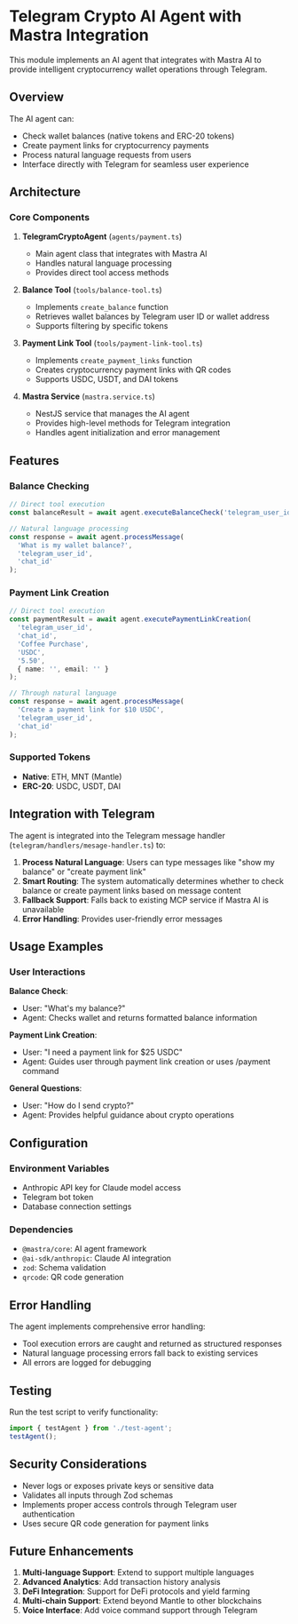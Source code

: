 # Telegram Crypto AI Agent with Mastra Integration

This module implements an AI agent that integrates with Mastra AI to provide intelligent cryptocurrency wallet operations through Telegram.

## Overview

The AI agent can:
- Check wallet balances (native tokens and ERC-20 tokens)
- Create payment links for cryptocurrency payments
- Process natural language requests from users
- Interface directly with Telegram for seamless user experience

## Architecture

### Core Components

1. **TelegramCryptoAgent** (`agents/payment.ts`)
   - Main agent class that integrates with Mastra AI
   - Handles natural language processing
   - Provides direct tool access methods

2. **Balance Tool** (`tools/balance-tool.ts`)
   - Implements `create_balance` function
   - Retrieves wallet balances by Telegram user ID or wallet address
   - Supports filtering by specific tokens

3. **Payment Link Tool** (`tools/payment-link-tool.ts`)
   - Implements `create_payment_links` function
   - Creates cryptocurrency payment links with QR codes
   - Supports USDC, USDT, and DAI tokens

4. **Mastra Service** (`mastra.service.ts`)
   - NestJS service that manages the AI agent
   - Provides high-level methods for Telegram integration
   - Handles agent initialization and error management

## Features

### Balance Checking
```typescript
// Direct tool execution
const balanceResult = await agent.executeBalanceCheck('telegram_user_id');

// Natural language processing
const response = await agent.processMessage(
  'What is my wallet balance?',
  'telegram_user_id',
  'chat_id'
);
```

### Payment Link Creation
```typescript
// Direct tool execution
const paymentResult = await agent.executePaymentLinkCreation(
  'telegram_user_id',
  'chat_id',
  'Coffee Purchase',
  'USDC',
  '5.50',
  { name: '', email: '' }
);

// Through natural language
const response = await agent.processMessage(
  'Create a payment link for $10 USDC',
  'telegram_user_id',
  'chat_id'
);
```

### Supported Tokens
- **Native**: ETH, MNT (Mantle)
- **ERC-20**: USDC, USDT, DAI

## Integration with Telegram

The agent is integrated into the Telegram message handler (`telegram/handlers/mesage-handler.ts`) to:

1. **Process Natural Language**: Users can type messages like "show my balance" or "create payment link"
2. **Smart Routing**: The system automatically determines whether to check balance or create payment links based on message content
3. **Fallback Support**: Falls back to existing MCP service if Mastra AI is unavailable
4. **Error Handling**: Provides user-friendly error messages

## Usage Examples

### User Interactions

**Balance Check**:
- User: "What's my balance?"
- Agent: Checks wallet and returns formatted balance information

**Payment Link Creation**:
- User: "I need a payment link for $25 USDC"
- Agent: Guides user through payment link creation or uses /payment command

**General Questions**:
- User: "How do I send crypto?"
- Agent: Provides helpful guidance about crypto operations

## Configuration

### Environment Variables
- Anthropic API key for Claude model access
- Telegram bot token
- Database connection settings

### Dependencies
- `@mastra/core`: AI agent framework
- `@ai-sdk/anthropic`: Claude AI integration
- `zod`: Schema validation
- `qrcode`: QR code generation

## Error Handling

The agent implements comprehensive error handling:
- Tool execution errors are caught and returned as structured responses
- Natural language processing errors fall back to existing services
- All errors are logged for debugging

## Testing

Run the test script to verify functionality:
```typescript
import { testAgent } from './test-agent';
testAgent();
```

## Security Considerations

- Never logs or exposes private keys or sensitive data
- Validates all inputs through Zod schemas
- Implements proper access controls through Telegram user authentication
- Uses secure QR code generation for payment links

## Future Enhancements

1. **Multi-language Support**: Extend to support multiple languages
2. **Advanced Analytics**: Add transaction history analysis
3. **DeFi Integration**: Support for DeFi protocols and yield farming
4. **Multi-chain Support**: Extend beyond Mantle to other blockchains
5. **Voice Interface**: Add voice command support through Telegram